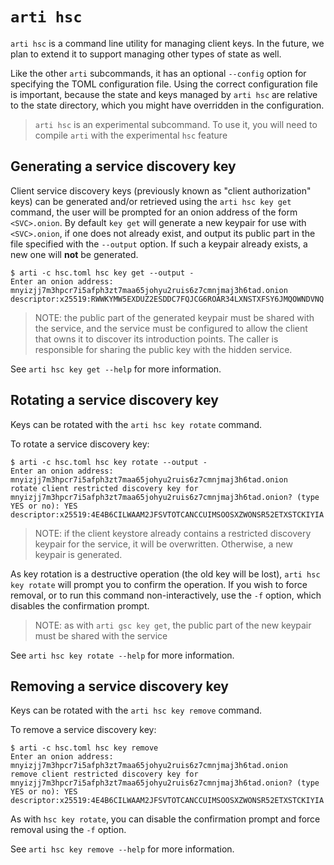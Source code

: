 # `arti hsc`

`arti hsc` is a command line utility for managing client keys. In the future, we
plan to extend it to support managing other types of state as well.

Like the other `arti` subcommands, it has an optional `--config` option for
specifying the TOML configuration file. Using the correct configuration file is
important, because the state and keys managed by `arti hsc` are relative to the
state directory, which you might have overridden in the configuration.

> `arti hsc` is an experimental subcommand.
> To use it, you will need to compile `arti` with the experimental `hsc` feature

## Generating a service discovery key

Client service discovery keys (previously known as "client authorization" keys)
can be generated and/or retrieved using the
`arti hsc key get` command, the user will be prompted for an onion
address of the form `<SVC>.onion`.
By default `key get` will generate a new keypair for use with `<SVC>.onion`,
if one does not already exist, and output its public part in the file specified
with the `--output` option. If such a keypair already exists, a new one will
**not** be generated.

```ignore
$ arti -c hsc.toml hsc key get --output -
Enter an onion address: mnyizjj7m3hpcr7i5afph3zt7maa65johyu2ruis6z7cmnjmaj3h6tad.onion
descriptor:x25519:RWWKYMW5EXDUZ2ESDDC7FQJCG6ROAR34LXNSTXFSY6JMQOWNDVNQ

```

> NOTE: the public part of the generated keypair must be shared with the
> service, and the service must be configured to allow the client that owns it
> to discover its introduction points. The caller is responsible for sharing the
> public key with the hidden service.

See `arti hsc key get --help` for more information.

## Rotating a service discovery key

Keys can be rotated with the `arti hsc key rotate` command.

To rotate a service discovery key:
```ignore
$ arti -c hsc.toml hsc key rotate --output -
Enter an onion address: mnyizjj7m3hpcr7i5afph3zt7maa65johyu2ruis6z7cmnjmaj3h6tad.onion
rotate client restricted discovery key for mnyizjj7m3hpcr7i5afph3zt7maa65johyu2ruis6z7cmnjmaj3h6tad.onion? (type YES or no): YES
descriptor:x25519:4E4B6CILWAAM2JFSVTOTCANCCUIMSOOSXZWONSR52ETXSTCKIYIA
```

> NOTE: if the client keystore already contains a restricted discovery keypair
> for the service, it will be overwritten. Otherwise, a new keypair is generated.

As key rotation is a destructive operation (the old key will be lost),
`arti hsc key rotate` will prompt you to confirm the operation.
If you wish to force removal, or to run this command non-interactively,
use the `-f` option, which disables the confirmation prompt.

> NOTE: as with `arti gsc key get`, the public part of the new keypair
> must be shared with the service

See `arti hsc key rotate --help` for more information.

## Removing a service discovery key

Keys can be rotated with the `arti hsc key remove` command.

To remove a service discovery key:
```ignore
$ arti -c hsc.toml hsc key remove
Enter an onion address: mnyizjj7m3hpcr7i5afph3zt7maa65johyu2ruis6z7cmnjmaj3h6tad.onion
remove client restricted discovery key for mnyizjj7m3hpcr7i5afph3zt7maa65johyu2ruis6z7cmnjmaj3h6tad.onion? (type YES or no): YES
descriptor:x25519:4E4B6CILWAAM2JFSVTOTCANCCUIMSOOSXZWONSR52ETXSTCKIYIA
```

As with `hsc key rotate`, you can disable the confirmation prompt and force
removal using the `-f` option.

See `arti hsc key remove --help` for more information.
